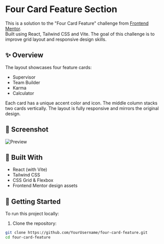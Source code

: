 # Four Card Feature Section

This is a solution to the "Four Card Feature" challenge from [Frontend Mentor](https://www.frontendmentor.io/challenges/four-card-feature-section-weK1eFYK).  
Built using React, Tailwind CSS and Vite. The goal of this challenge is to improve grid layout and responsive design skills.

## ✨ Overview

The layout showcases four feature cards:
- Supervisor
- Team Builder
- Karma
- Calculator

Each card has a unique accent color and icon. The middle column stacks two cards vertically. The layout is fully responsive and mirrors the original design.

## 📸 Screenshot

![Preview](src/images/preview.png) <!-- Bu kısmı bir ekran görüntüsüyle doldurabilirsin -->

## 🧰 Built With

- React (with Vite)
- Tailwind CSS
- CSS Grid & Flexbox
- Frontend Mentor design assets

## 🚀 Getting Started

To run this project locally:

1. Clone the repository:

```bash
git clone https://github.com/YourUsername/four-card-feature.git
cd four-card-feature
